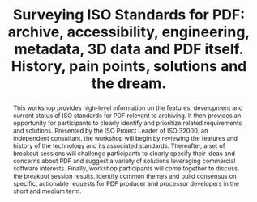 ---
abstract: "This workshop provides high-level information on the features, development
  and current status of ISO standards for PDF relevant to archiving. It then provides
  an opportunity for participants to clearly identify and prioritize related requirements
  and solutions. Presented by the ISO Project Leader of ISO 32000, an independent
  consultant, the workshop will begin by reviewing the features and history of the
  technology and its associated standards. Thereafter, a set of breakout sessions
  will challenge participants to clearly specify their ideas and concerns about PDF
  and suggest a variety of solutions leveraging commercial software interests. Finally,
  workshop participants will come together to discuss the breakout session results,
  identify common themes and build consensus on specific, actionable requests for
  PDF producer and processor developers in the short and medium term. \n"
creators:
- Johnson, Duff
date: null
document_url: https://services.phaidra.univie.ac.at/api/object/o:378688/download
grand_parent: iPRES
institutions: []
keywords:
- pdf
- pdf/a
- pdf/e
- pdf/ua
- xmp
- prc
- software
- standards
landing_page_url: https://phaidra.univie.ac.at/o:378688
language: eng
layout: publication
license: CC BY-NC-SA 3.0 AT
notes_url: null
parent: iPRES 2014
presentation_url: null
publication_type: workshops and tutorials
size: 184665
source_name: iPRES
title: 'Surveying ISO Standards for PDF: archive, accessibility, engineering, metadata,
  3D data and PDF itself. History, pain points, solutions and the dream.'
year: 2014
---